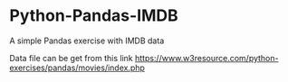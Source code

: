 # Python-Pandas-IMDB

A simple Pandas exercise with IMDB data 

Data file can be get from this link 
https://www.w3resource.com/python-exercises/pandas/movies/index.php
